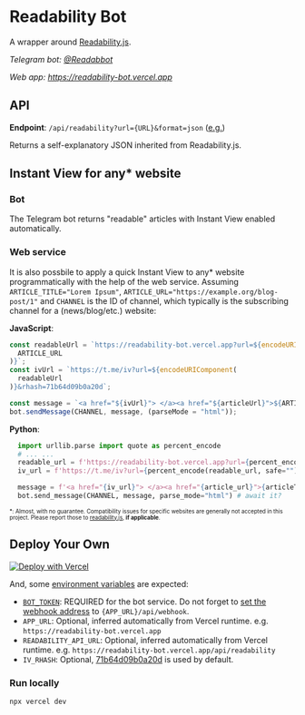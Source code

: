 # Readability Bot

A wrapper around [Readability.js](https://github.com/mozilla/readability).

_Telegram bot: [@Readabbot](https://t.me/readabbot)_

_Web app: https://readability-bot.vercel.app_

## API

**Endpoint**: `/api/readability?url={URL}&format=json` ([e.g.](https://readability-bot.vercel.app/api/readability?url=https%3A%2F%2Fwww.zaobao.com%2Fnews%2Fchina%2Fstory20211002-1199284&format=json))

Returns a self-explanatory JSON inherited from Readability.js.

## Instant View for any\* website

### Bot

The Telegram bot returns "readable" articles with Instant View enabled automatically.

### Web service

It is also possbile to apply a quick Instant View to any\* website programmatically with the help of the web service.
Assuming `ARTICLE_TITLE="Lorem Ipsum"`, `ARTICLE_URL="https://example.org/blog-post/1"` and `CHANNEL` is the ID of channel, which typically is the subscribing channel for a (news/blog/etc.) website:

**JavaScript**:

```js
const readableUrl = `https://readability-bot.vercel.app?url=${encodeURIComponent(
  ARTICLE_URL
)}`;
const ivUrl = `https://t.me/iv?url=${encodeURIComponent(
  readableUrl
)}&rhash=71b64d09b0a20d`;

const message = `<a href="${ivUrl}"> </a><a href="${articleUrl}">${ARTICLE_TITLE}</a>`;
bot.sendMessage(CHANNEL, message, (parseMode = "html"));
```

**Python**:

```py
  import urllib.parse import quote as percent_encode
  # ... ...
  readable_url = f'https://readability-bot.vercel.app?url={percent_encode(ARTICLE_URL, safe="")}';
  iv_url = f'https://t.me/iv?url={percent_encode(readable_url, safe="")}&rhash=71b64d09b0a20d';

  message = f'<a href="{iv_url}"> </a><a href="{article_url}">{articleTitle}</a>';
  bot.send_message(CHANNEL, message, parse_mode="html") # await it?
```

<sup><sub>\*: Almost, with no guarantee. Compatibility issues for specific websites are generally not accepted in this project. Please report those to [readability.js](https://github.com/mozilla/readability), **if applicable**.</sub></sup>

## Deploy Your Own

[![Deploy with Vercel](https://vercel.com/button)](https://vercel.com/new/clone?repository-url=https://github.com/gowee/readability-bot&template=svelte)

And, some [environment variables](https://vercel.com/docs/concepts/projects/environment-variables) are expected:
- [`BOT_TOKEN`](https://core.telegram.org/bots/features#botfather): REQUIRED for the bot service. Do not forget to [set the webhook address](https://core.telegram.org/bots/webhooks#how-do-i-set-a-webhook-for-either-type) to `{APP_URL}/api/webhook`.
- `APP_URL`: Optional, inferred automatically from Vercel runtime. e.g. `https://readability-bot.vercel.app`
- `READABILITY_API_URL`: Optional, inferred automatically from Vercel runtime. e.g. `https://readability-bot.vercel.app/api/readability`
- `IV_RHASH`: Optional, [71b64d09b0a20d](rules.iv) is used by default.

### Run locally
`npx vercel dev`
